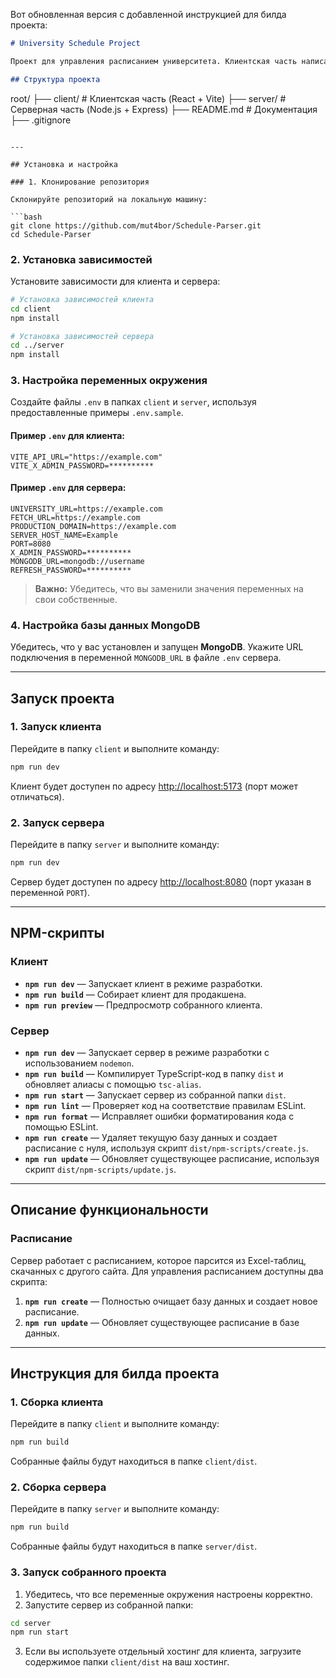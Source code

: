 Вот обновленная версия с добавленной инструкцией для билда проекта:

```md
# University Schedule Project

Проект для управления расписанием университета. Клиентская часть написана на **React** с использованием **Vite** и **TypeScript**, серверная часть — на **Node.js** с **Express** и **TypeScript**. Данные хранятся в базе данных **MongoDB**.

## Структура проекта
```

root/
├── client/ # Клиентская часть (React + Vite)
├── server/ # Серверная часть (Node.js + Express)
├── README.md # Документация
├── .gitignore

````

---

## Установка и настройка

### 1. Клонирование репозитория

Склонируйте репозиторий на локальную машину:

```bash
git clone https://github.com/mut4bor/Schedule-Parser.git
cd Schedule-Parser
````

### 2. Установка зависимостей

Установите зависимости для клиента и сервера:

```bash
# Установка зависимостей клиента
cd client
npm install

# Установка зависимостей сервера
cd ../server
npm install
```

### 3. Настройка переменных окружения

Создайте файлы `.env` в папках `client` и `server`, используя предоставленные примеры `.env.sample`.

#### Пример `.env` для клиента:

```env
VITE_API_URL="https://example.com"
VITE_X_ADMIN_PASSWORD=**********
```

#### Пример `.env` для сервера:

```env
UNIVERSITY_URL=https://example.com
FETCH_URL=https://example.com
PRODUCTION_DOMAIN=https://example.com
SERVER_HOST_NAME=Example
PORT=8080
X_ADMIN_PASSWORD=**********
MONGODB_URL=mongodb://username
REFRESH_PASSWORD=**********
```

> **Важно:** Убедитесь, что вы заменили значения переменных на свои собственные.

### 4. Настройка базы данных MongoDB

Убедитесь, что у вас установлен и запущен **MongoDB**. Укажите URL подключения в переменной `MONGODB_URL` в файле `.env` сервера.

---

## Запуск проекта

### 1. Запуск клиента

Перейдите в папку `client` и выполните команду:

```bash
npm run dev
```

Клиент будет доступен по адресу [http://localhost:5173](http://localhost:5173) (порт может отличаться).

### 2. Запуск сервера

Перейдите в папку `server` и выполните команду:

```bash
npm run dev
```

Сервер будет доступен по адресу [http://localhost:8080](http://localhost:8080) (порт указан в переменной `PORT`).

---

## NPM-скрипты

### Клиент

- **`npm run dev`** — Запускает клиент в режиме разработки.
- **`npm run build`** — Собирает клиент для продакшена.
- **`npm run preview`** — Предпросмотр собранного клиента.

### Сервер

- **`npm run dev`** — Запускает сервер в режиме разработки с использованием `nodemon`.
- **`npm run build`** — Компилирует TypeScript-код в папку `dist` и обновляет алиасы с помощью `tsc-alias`.
- **`npm run start`** — Запускает сервер из собранной папки `dist`.
- **`npm run lint`** — Проверяет код на соответствие правилам ESLint.
- **`npm run format`** — Исправляет ошибки форматирования кода с помощью ESLint.
- **`npm run create`** — Удаляет текущую базу данных и создает расписание с нуля, используя скрипт `dist/npm-scripts/create.js`.
- **`npm run update`** — Обновляет существующее расписание, используя скрипт `dist/npm-scripts/update.js`.

---

## Описание функциональности

### Расписание

Сервер работает с расписанием, которое парсится из Excel-таблиц, скачанных с другого сайта. Для управления расписанием доступны два скрипта:

1. **`npm run create`** — Полностью очищает базу данных и создает новое расписание.
2. **`npm run update`** — Обновляет существующее расписание в базе данных.

---

## Инструкция для билда проекта

### 1. Сборка клиента

Перейдите в папку `client` и выполните команду:

```bash
npm run build
```

Собранные файлы будут находиться в папке `client/dist`.

### 2. Сборка сервера

Перейдите в папку `server` и выполните команду:

```bash
npm run build
```

Собранные файлы будут находиться в папке `server/dist`.

### 3. Запуск собранного проекта

1. Убедитесь, что все переменные окружения настроены корректно.
2. Запустите сервер из собранной папки:

```bash
cd server
npm run start
```

3. Если вы используете отдельный хостинг для клиента, загрузите содержимое папки `client/dist` на ваш хостинг.
